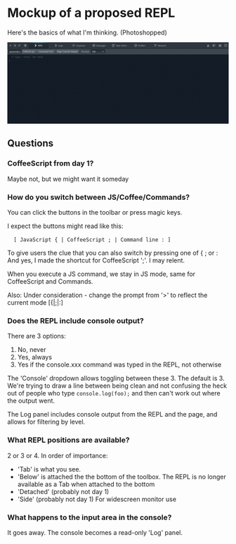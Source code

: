 
# Mockup of a proposed REPL

Here's the basics of what I'm thinking. (Photoshopped)

<img src="screen.png" width="1200px"/>

## Questions

### CoffeeScript from day 1?

Maybe not, but we might want it someday

### How do you switch between JS/Coffee/Commands?

You can click the buttons in the toolbar or press magic keys.

I expect the buttons might read like this:

      [ JavaScript { | CoffeeScript ; | Command line : ]

To give users the clue that you can also switch by pressing one of { ; or :
And yes, I made the shortcut for CoffeeScript ';'. I may relent.

When you execute a JS command, we stay in JS mode, same for CoffeeScript and
Commands.

Also: Under consideration - change the prompt from '>' to reflect the current
mode [{|;|:]

### Does the REPL include console output?

There are 3 options:

1. No, never
2. Yes, always
3. Yes if the console.xxx command was typed in the REPL, not otherwise

The 'Console' dropdown allows toggling between these 3.
The default is 3. We're trying to draw a line between being clean and not
confusing the heck out of people who type `console.log(foo);` and then can't
work out where the output went.

The Log panel includes console output from the REPL and the page, and allows
for filtering by level.

### What REPL positions are available?

2 or 3 or 4.
In order of importance:

* 'Tab' is what you see.
* 'Below' is attached the the bottom of the toolbox. The REPL is no longer
  available as a Tab when attached to the bottom
* 'Detached' (probably not day 1)
* 'Side' (probably not day 1) For widescreen monitor use

### What happens to the input area in the console?

It goes away. The console becomes a read-only 'Log' panel.
